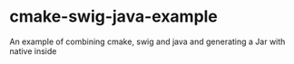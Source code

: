 cmake-swig-java-example
=======================

An example of combining cmake, swig and java and generating a Jar with native inside
